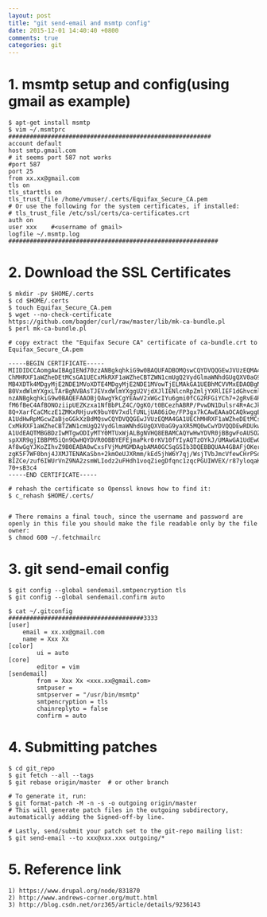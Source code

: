 ```yaml
---
layout: post
title: "git send-email and msmtp config"
date: 2015-12-01 14:40:40 +0800
comments: true
categories: git
---
```

# 1. msmtp setup and config(using gmail as example) #

	$ apt-get install msmtp
	$ vim ~/.msmtprc
	#########################################################
	account default
	host smtp.gmail.com
	# it seems port 587 not works
	#port 587
	port 25
	from xx.xx@gmail.com
	tls on
	tls_starttls on
	tls_trust_file /home/vmuser/.certs/Equifax_Secure_CA.pem
	# Or use the following for the system certificates, if installed:
	# tls_trust_file /etc/ssl/certs/ca-certificates.crt
	auth on
	user xxx	#<username of gmail>
	logfile ~/.msmtp.log
	###########################################################

# 2. Download the SSL Certificates #

	$ mkdir -pv $HOME/.certs 
	$ cd $HOME/.certs 
	$ touch Equifax_Secure_CA.pem 
	$ wget --no-check-certificate https://github.com/bagder/curl/raw/master/lib/mk-ca-bundle.pl
	$ perl mk-ca-bundle.pl

	# copy extract the "Equifax Secure CA" certificate of ca-bundle.crt to Equifax_Secure_CA.pem
	
	-----BEGIN CERTIFICATE-----
	MIIDIDCCAomgAwIBAgIENd70zzANBgkqhkiG9w0BAQUFADBOMQswCQYDVQQGEwJVUzEQMA4GA1UE
	ChMHRXF1aWZheDEtMCsGA1UECxMkRXF1aWZheCBTZWN1cmUgQ2VydGlmaWNhdGUgQXV0aG9yaXR5
	MB4XDTk4MDgyMjE2NDE1MVoXDTE4MDgyMjE2NDE1MVowTjELMAkGA1UEBhMCVVMxEDAOBgNVBAoT
	B0VxdWlmYXgxLTArBgNVBAsTJEVxdWlmYXggU2VjdXJlIENlcnRpZmljYXRlIEF1dGhvcml0eTCB
	nzANBgkqhkiG9w0BAQEFAAOBjQAwgYkCgYEAwV2xWGcIYu6gmi0fCG2RFGiYCh7+2gRvE4RiIcPR
	fM6fBeC4AfBONOziipUEZKzxa1NfBbPLZ4C/QgKO/t0BCezhABRP/PvwDN1Dulsr4R+AcJkVV5MW
	8Q+XarfCaCMczE1ZMKxRHjuvK9buY0V7xdlfUNLjUA86iOe/FP3gx7kCAwEAAaOCAQkwggEFMHAG
	A1UdHwRpMGcwZaBjoGGkXzBdMQswCQYDVQQGEwJVUzEQMA4GA1UEChMHRXF1aWZheDEtMCsGA1UE
	CxMkRXF1aWZheCBTZWN1cmUgQ2VydGlmaWNhdGUgQXV0aG9yaXR5MQ0wCwYDVQQDEwRDUkwxMBoG
	A1UdEAQTMBGBDzIwMTgwODIyMTY0MTUxWjALBgNVHQ8EBAMCAQYwHwYDVR0jBBgwFoAUSOZo+SvS
	spXXR9gjIBBPM5iQn9QwHQYDVR0OBBYEFEjmaPkr0rKV10fYIyAQTzOYkJ/UMAwGA1UdEwQFMAMB
	Af8wGgYJKoZIhvZ9B0EABA0wCxsFVjMuMGMDAgbAMA0GCSqGSIb3DQEBBQUAA4GBAFjOKer89961
	zgK5F7WF0bnj4JXMJTENAKaSbn+2kmOeUJXRmm/kEd5jhW6Y7qj/WsjTVbJmcVfewCHrPSqnI0kB
	BIZCe/zuf6IWUrVnZ9NA2zsmWLIodz2uFHdh1voqZiegDfqnc1zqcPGUIWVEX/r87yloqaKHee95
	70+sB3c4
	-----END CERTIFICATE-----

	# rehash the certificate so Openssl knows how to find it:
	$ c_rehash $HOME/.certs/

	
	# There remains a final touch, since the username and password are openly in this file you should make the file readable only by the file owner:
	$ chmod 600 ~/.fetchmailrc

# 3. git send-email config #
	
	$ git config --global sendemail.smtpencryption tls
	$ git config --global sendemail.confirm auto
	
	$ cat ~/.gitconfig
	######################################3333
	[user]
        email = xx.xx@gmail.com
        name = Xxx Xx
	[color]
	        ui = auto
	[core]
	        editor = vim
	[sendemail]
	        from = Xxx Xx <xxx.xx@gmail.com>
	        smtpuser =
	        smtpserver = "/usr/bin/msmtp"
	        smtpencryption = tls
	        chainreplyto = false
	        confirm = auto

# 4. Submitting patches #

	$ cd git_repo
	$ git fetch --all --tags
	$ git rebase origin/master	# or other branch
 	
	# To generate it, run:
	$ git format-patch -M -n -s -o outgoing origin/master	
	# This will generate patch files in the outgoing subdirectory, automatically adding the Signed-off-by line.

	# Lastly, send/submit your patch set to the git-repo mailing list:
	$ git send-email --to xxx@xxx.xxx outgoing/*


# 5. Reference link #
	1) https://www.drupal.org/node/831870
	2) http://www.andrews-corner.org/mutt.html
	3) http://blog.csdn.net/orz365/article/details/9236143

